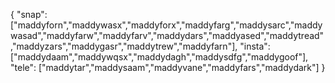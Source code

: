 {
  "snap":  ["maddyforn","maddywasx","maddyforx","maddyfarg","maddysarc","maddywasad","maddyfarw","maddyfarv","maddydars","maddyased","maddytread","maddyzars","maddygasr","maddytrew","maddyfarn"],
  "insta": ["maddydaam","maddywqsx","maddydagh","maddysdfg","maddygoof"],
  "tele":  ["maddytar","maddysaam","maddyvane","maddyfars","maddydark"]
}
